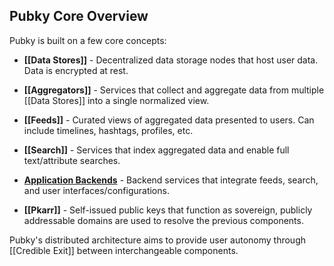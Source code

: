 ## Pubky Core Overview

Pubky is built on a few core concepts:

- **[[Data Stores]]** - Decentralized data storage nodes that host user data. Data is encrypted at rest.

- **[[Aggregators]]** - Services that collect and aggregate data from multiple [[Data Stores]] into a single normalized view.

- **[[Feeds]]** - Curated views of aggregated data presented to users. Can include timelines, hashtags, profiles, etc.

- **[[Search]]** - Services that index aggregated data and enable full text/attribute searches.

- **[Application Backends](Applications.md)** - Backend services that integrate feeds, search, and user interfaces/configurations.

- **[[Pkarr]]** - Self-issued public keys that function as sovereign, publicly addressable domains are used to resolve the previous components.

Pubky's distributed architecture aims to provide user autonomy through [[Credible Exit]] between interchangeable components.
